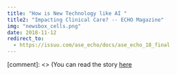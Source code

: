 ```yaml
---
title: "How is New Technology like AI "
title2: "Impacting Clinical Care? -- ECHO Magazine"
img: "newsbox_cells.png"
date: 2018-11-12
redirect_to:
  - https://issuu.com/ase_echo/docs/ase_echo_18_final
---
```


[comment]: <> (You can read the story [here](https://issuu.com/ase_echo/docs/ase_echo_18_final)
